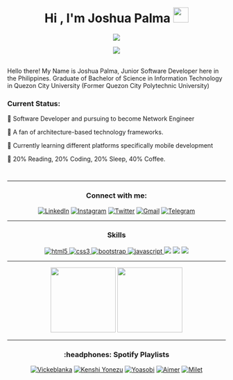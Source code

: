<!-- <div align="center">
<img src="https://github.com/git-TAP/EPP-Lessons/blob/main/web%20developer.gif?raw=true" align="center" style="width: 100%" />
</div> -->

<h1 align="center">Hi , I'm Joshua Palma <img src="https://media.giphy.com/media/hvRJCLFzcasrR4ia7z/giphy.gif" width="35"></h1>
<p align="center">
  <a href="https://github.com/DenverCoder1/readme-typing-svg"><img src="https://readme-typing-svg.herokuapp.com?lines=Information+Technology+Graduate;Junior+Software+Developer;&center=true&width=500&height=30"></a>
</p>

<div align="center">
<img src="https://komarev.com/ghpvc/?username=joshuapalma&&style=flat-square" align="center" />
</div>

<br/>

<p>
  Hello there! My Name is Joshua Palma, Junior Software Developer here in the Philippines. Graduate of Bachelor of Science in Information Technology in Quezon City  University (Former Quezon City Polytechnic University)
</p>

<div align="start" style="margin-bottom: 3em;">
  <h3> Current Status:</h3>
    <p> 💼 Software Developer and pursuing to become Network Engineer</p>
    <p> 🚀 A fan of architecture-based technology frameworks. </p>
    <p> 🌱 Currently learning different platforms specifically mobile development</p>
    <p> 🤖 20% Reading, 20% Coding, 20% Sleep, 40% Coffee. </p>
</div>

---

<h3 align="center">Connect with me:</h3>
<div align="center">

[![LinkedIn](https://img.shields.io/badge/LinkedIn-0077B5?style=for-the-badge&logo=linkedin&logoColor=white)](https://www.linkedin.com/in/joshua-palma-388482172/)
[![Instagram](https://img.shields.io/badge/Instagram-E4405F?style=for-the-badge&logo=instagram&logoColor=white)](https://www.instagram.com/joshua.aguillon.palma/)
[![Twitter](https://img.shields.io/badge/Twitter-1DA1F2?style=for-the-badge&logo=twitter&logoColor=white)](https://twitter.com/JoshuaPalmaTeen)
[![Gmail](https://img.shields.io/badge/Gmail-D14836?style=for-the-badge&logo=gmail&logoColor=white)](mailto:joshuapalma57@gmail.com)
[![Telegram](https://img.shields.io/badge/Telegram-2CA5E0?style=for-the-badge&logo=telegram&logoColor=white)](https://web.telegram.org/k/)
  
</div>

---

<h3 align="center">Skills</h3>
<p align="center">
  <a href="https://www.w3.org/html/" target="_blank"> 
    <img src="https://img.shields.io/badge/html-E34F26.svg?style=for-the-badge&logo=html5&logoColor=white"
      alt="html5"/> 
  </a>
  <a href="https://www.w3schools.com/css/" target="_blank">
    <img src="https://img.shields.io/badge/css-1572B6.svg?style=for-the-badge&logo=css3&logoColor=white"
      alt="css3"/>
  </a>
   <a href="https://getbootstrap.com" target="_blank">
    <img src="https://img.shields.io/badge/bootstrap-7952B3.svg?style=for-the-badge&logo=bootstrap&logoColor=white"
      alt="bootstrap"/>
  </a>
  <a href="https://developer.mozilla.org/en-US/docs/Web/JavaScript" target="_blank"> 
    <img src="https://img.shields.io/badge/Javascript-F7DF1E.svg?style=for-the-badge&logo=javascript&logoColor=black"
      alt="javascript"/> 
  </a>
  
  <img src="https://img.shields.io/badge/Laravel-FF2D20?style=for-the-badge&logo=laravel&logoColor=white">
  <img src="https://img.shields.io/badge/jQuery-0769AD?style=for-the-badge&logo=jquery&logoColor=white">
  <img src="https://img.shields.io/badge/PHP-777BB4?style=for-the-badge&logo=php&logoColor=white">
</p>

---

<p align= "center">
  <img height= "150" src="https://github-readme-stats.vercel.app/api?username=joshuapalma&theme=react&show_icons=true&include_all_commits=true" />
  <img height= "150" src="https://github-readme-stats.vercel.app/api/top-langs/?username=joshuapalma&theme=react&layout=compact" />
</p>

---

<div align="center">
  <h3 align="center">:headphones: Spotify Playlists</h3>

[![Vickeblanka](https://img.shields.io/badge/Vickeblanka%20Music-%231DB954.svg?&style=for-the-badge&logo=spotify&logoColor=white)](https://open.spotify.com/playlist/37i9dQZF1DWXIo7GVosb3w?si=72f71f2a88a44b61) 
[![Kenshi Yonezu](https://img.shields.io/badge/Kenshi_Yonezu%20Music-%231DB954.svg?&style=for-the-badge&logo=spotify&logoColor=white)](https://open.spotify.com/playlist/37i9dQZF1DWYoL6ZoD9KnI?si=11572e44ca2e48eb) 
[![Yoasobi](https://img.shields.io/badge/Yoasobi%20Music-%231DB954.svg?&style=for-the-badge&logo=spotify&logoColor=white)]([https://open.spotify.com/playlist/58bZKfJFpUl2CwWET1QJ3X?si=259YV8_VRS-IKHsFZMmPTQ](https://open.spotify.com/playlist/37i9dQZF1DWVVbqQrqciCF?si=db56171b27a54438))
[![Aimer](https://img.shields.io/badge/Aimer%20Music-%231DB954.svg?&style=for-the-badge&logo=spotify&logoColor=white)]([https://open.spotify.com/playlist/58bZKfJFpUl2CwWET1QJ3X?si=259YV8_VRS-IKHsFZMmPTQ](https://open.spotify.com/playlist/37i9dQZF1DZ06evO02uS96?si=f5eccb03231640b0))
[![Milet](https://img.shields.io/badge/Milet%20Music-%231DB954.svg?&style=for-the-badge&logo=spotify&logoColor=white)]([https://open.spotify.com/playlist/58bZKfJFpUl2CwWET1QJ3X?si=259YV8_VRS-IKHsFZMmPTQ]([https://open.spotify.com/playlist/37i9dQZF1DZ06evO02uS96?si=f5eccb03231640b0](https://open.spotify.com/playlist/37i9dQZF1DZ06evO2nU9H2?si=b3fafca3a0594789)))
</div>

